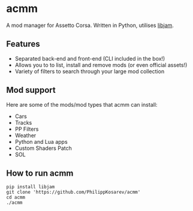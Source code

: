 # acmm
A mod manager for Assetto Corsa. Written in Python, utilises [libjam](https://github.com/PhilippKosarev/libjam).

## Features
- Separated back-end and front-end (CLI included in the box!)
- Allows you to to list, install and remove mods (or even official assets!)
- Variety of filters to search through your large mod collection

## Mod support
Here are some of the mods/mod types that acmm can install:
- Cars
- Tracks
- PP Filters
- Weather
- Python and Lua apps
- Custom Shaders Patch
- SOL

## How to run acmm
```
pip install libjam
git clone 'https://github.com/PhilippKosarev/acmm'
cd acmm
./acmm
```
